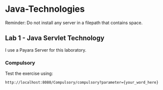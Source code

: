 # Java-Technologies
Reminder: Do not install any server in a filepath that contains space.

## Lab 1 - Java Servlet Technology
I use a Payara Server for this laboratory.
### Compulsory
Test the exercise using:

`http://localhost:8080/Compulsory/compulsory?parameter={your_word_here}`
